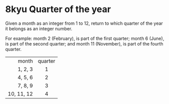 # 8kyu Quarter of the year

Given a month as an integer from 1 to 12, return to which quarter of the year it belongs as an integer number.

For example: month 2 (February), is part of the first quarter; month 6 (June), is part of the second quarter; and month 11 (November), is part of the fourth quarter.

|            |         |
| ---------: | :-----: |
|      month | quarter |
|    1, 2, 3 |    1    |
|    4, 5, 6 |    2    |
|    7, 8, 9 |    3    |
| 10, 11, 12 |    4    |
